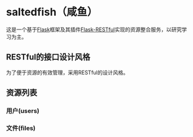 # saltedfish（咸鱼）
  这是一个基于[Flask](http://flask.pocoo.org)框架及其插件[Flask-RESTful](http://flask-restful.readthedocs.io/en/latest/)实现的资源整合服务，以研究学习为主。
## RESTful的接口设计风格
  为了便于资源的有效管理，采用RESTful的设计风格。
## 资源列表
### 用户(users)
### 文件(files)
###  
  
